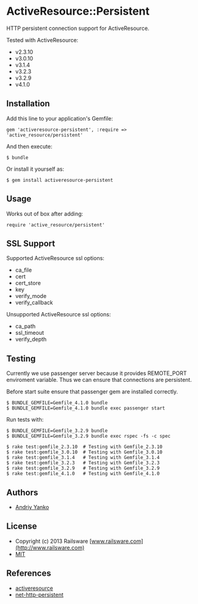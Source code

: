 # ActiveResource::Persistent

HTTP persistent connection support for ActiveResource.

Tested with ActiveResource:

* v2.3.10
* v3.0.10
* v3.1.4
* v3.2.3
* v3.2.9
* v4.1.0

## Installation

Add this line to your application's Gemfile:

    gem 'activeresource-persistent', :require => 'active_resource/persistent'

And then execute:

    $ bundle

Or install it yourself as:

    $ gem install activeresource-persistent

## Usage

Works out of box after adding:

    require 'active_resource/persistent'

## SSL Support

Supported ActiveResource ssl options:

* ca_file
* cert
* cert_store
* key
* verify_mode
* verify_callback

Unsupported ActiveResource ssl options:

* ca_path
* ssl_timeout
* verify_depth

## Testing

Currently we use passenger server because it provides REMOTE_PORT enviroment variable.
Thus we can ensure that connections are persistent.

Before start suite ensure that passenger gem are installed correctly.

    $ BUNDLE_GEMFILE=Gemfile_4.1.0 bundle
    $ BUNDLE_GEMFILE=Gemfile_4.1.0 bundle exec passenger start

Run tests with:

    $ BUNDLE_GEMFILE=Gemfile_3.2.9 bundle
    $ BUNDLE_GEMFILE=Gemfile_3.2.9 bundle exec rspec -fs -c spec

    $ rake test:gemfile_2.3.10  # Testing with Gemfile_2.3.10
    $ rake test:gemfile_3.0.10  # Testing with Gemfile_3.0.10
    $ rake test:gemfile_3.1.4   # Testing with Gemfile_3.1.4
    $ rake test:gemfile_3.2.3   # Testing with Gemfile_3.2.3
    $ rake test:gemfile_3.2.9   # Testing with Gemfile_3.2.9
    $ rake test:gemfile_4.1.0   # Testing with Gemfile_4.1.0


## Authors

* [Andriy Yanko](http://ayanko.github.io)

## License

* Copyright (c) 2013 Railsware [www.railsware.com](http://www.railsware.com)
* [MIT](www.opensource.org/licenses/MIT)

## References

* [activeresource](https://github.com/rails/activeresource)
* [net-http-persistent](https://github.com/drbrain/net-http-persistent)
